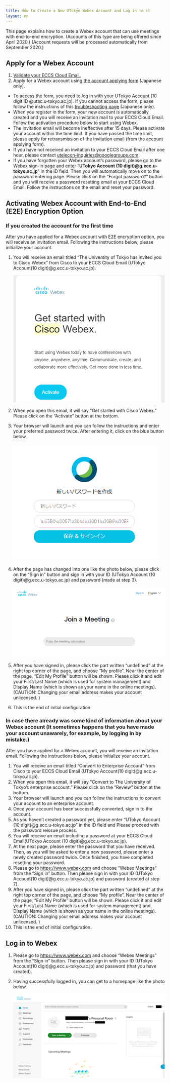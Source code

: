 ```yaml
---
title: How to Create a New UTokyo Webex Account and Log in to it
layout: en
---
```

This page explains how to create a Webex account that can use meetings with end-to-end encryption. (Accounts of this type are being offered since April 2020.) (Account requests will be processed automatically from September 2020.)

## Apply for a Webex Account
1. <a href="https://www.ecc.u-tokyo.ac.jp/en/announcement/2016/06/07_2195.html" target="_blank">Validate your ECCS Cloud Email.</a>
1. Apply for a Webex account using <a href="https://forms.office.com/Pages/ResponsePage.aspx?id=T6978HAr10eaAgh1yvlMhHUY5ws7h1xGr9koV-KGC8RUMUhVRzlRODBIRkczUUpYVlZTM1lRU1kzNy4u" target="_blank">the account applying form</a> (Japanese only).

  * To access the form, you need to log in with your UTokyo Account (10 digit ID @utac.u-tokyo.ac.jp). If you cannot access the form, please follow the instructions of this [troubleshooting page](https://utelecon.github.io/faq/msaccount-troubleshooting) (Japanese only).
  * When you register in the form, your new account is automatically created and you will receive an invitation mail to your ECCS Cloud Email. Follow the activation procedure below to start using Webex.
  * The invitation email will become ineffective after 15 days. Please activate your account within the time limit. If you have passed the time limit, please apply for retransmission of the invitation email (from the account applying form). 
  * If you have not received an invitation to your ECCS Cloud Email after one hour, please contact utelecon-inquiries@googlegroups.com.
  * If you have forgotten your Webex account’s password, please go to the Webex sign-in page and enter “**UTokyo Account (10 digit)@g.ecc.u-tokyo.ac.jp**” in the ID field. Then you will automatically move on to the password entering page. Please click on the “Forgot password?” button and you will receive a password resetting email at your ECCS Cloud Email. Follow the instructions on the email and reset your password.

<a id="activation"></a>
## Activating Webex Account with End-to-End (E2E) Encryption Option

<a id="new"></a>
### If you created the account for the first time 

After you have applied for a Webex account with E2E encryption option, you will receive an invitation email. Following the instructions below, please initialize your account. 

1. You will receive an email titled “The University of Tokyo has invited you to Cisco Webex” from Cisco to your ECCS Cloud Email (UTokyo Account(10 digit)@g.ecc.u-tokyo.ac.jp).

	![Email from Cisco](../../webex/img/webex_utelecon_activate_1.png)

1. When you open this email, it will say “Get started with Cisco Webex.” Please click on the “Activate” button at the bottom.
1. Your browser will launch and you can follow the instructions and enter your preferred password twice. After entering it, click on the blue button below.

	![new password](../../webex/img/webex_utelecon_activate_2.png)

1. After the page has changed into one like the photo below, please click on the “Sign in” button and sign in with your ID (UTokyo Account (10 digit)@g.ecc.u-tokyo.ac.jp) and password (made at step 3).

	![sign in](img/Webex_JoinMeeting.PNG)

1. After you have signed in, please click the part written “undefined” at the right top corner of the page, and choose “My profile”. Near the center of the page, “Edit My Profile” button will be shown. Please click it and edit your First/Last Name (which is used for system management) and Display Name (which is shown as your name in the online meetings). (CAUTION: Changing your email address makes your account unlicensed. )
1. This is the end of initial configuration.

<a id="convert"></a>
### In case there already was some kind of information about your Webex account (It sometimes happens that you have made your account unawarely, for example, by logging in by mistake.)

After you have applied for a Webex account, you will receive an invitation email. Following the instructions below, please initialize your account. 

1. You will receive an email titled “Convert to Enterprise Account” from Cisco to your ECCS Cloud Email (UTokyo Account(10 digit)@g.ecc.u-tokyo.ac.jp).
1. When you open this email, it will say “Convert to The University of Tokyo’s enterprise account.” Please click on the “Review” button at the bottom.
1. Your browser will launch and you can follow the instructions to convert your account to an enterprise account.
1. Once your account has been successfully converted, sign in to the account. 
1. As you haven’t created a password yet, please enter “UTokyo Account (10 digit)@g.ecc.u-tokyo.ac.jp” in the ID field and Please proceed with the password reissue process.
1. You will receive an email including a password at your ECCS Cloud Email(UTokyo Account (10 digit)@g.ecc.u-tokyo.ac.jp). 
1. At the next page, please enter the password that you have received. Then, as you will be asked to enter a new password, please enter a newly created password twice. Once finished, you have completed resetting your password. 
1. Please go to https://www.webex.com and choose “Webex Meetings” from the “Sign in” button. Then please sign in with your ID (UTokyo Account(10 digit)@g.ecc.u-tokyo.ac.jp) and password (created at step 7).
1. After you have signed in, please click the part written “undefined” at the right top corner of the page, and choose “My profile”. Near the center of the page, “Edit My Profile” button will be shown. Please click it and edit your First/Last Name (which is used for system management) and Display Name (which is shown as your name in the online meetings). (CAUTION: Changing your email address makes your account unlicensed. )
1. This is the end of initial configuration.

## Log in to Webex
1. Please go to https://www.webex.com and choose “Webex Meetings” from the “Sign in” button. Then please sign in with your ID (UTokyo Account(10 digit)@g.ecc.u-tokyo.ac.jp) and password (that you have created).
1. Having successfully logged in, you can get to a homepage like the photo below.

	![WebEx dashboard](img/Webex_Dashboard.PNG)
